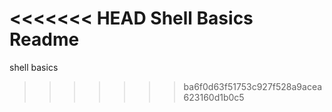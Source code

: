 <<<<<<< HEAD
Shell Basics Readme
=======
shell basics
>>>>>>> ba6f0d63f51753c927f528a9acea623160d1b0c5
